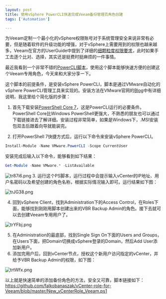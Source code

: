 ```yaml
---
layout: post
title: 使用vSphere PowerCLI快速完成Veeam备份管理员角色创建
tags: ['Automation']

---
```


为Veeam定制一个最小化的vSphere权限账号对于系统管理安全来说非常有必要，但是随着软件的升级功能的增强，对于vSphere上需要用到的权限也越来越多，Veeam在官方的UserGuide中提到了详细的[细颗粒度权限要求](https://helpcenter.veeam.com/docs/backup/permissions/cumulativepermissions.html?ver=100)，此时如果手工去逐个比对、选择，其实还是挺费时挺麻烦的一件事情。

最近我看到一个非常不错的[PowerCLI脚本](https://www.virtualhome.blog/2020/04/22/creating-a-vcenter-role-for-veeam-with-powercli/)，使用这个脚本能够快速方便的创建这个Veeam专用角色，今天来和大家分享一下。

这个脚本的前提条件，是安装vSphere PowerCLI，脚本是通过VMware自动化的vSphere PowerCLI管理工具来实现的。安装方法在VMware官网的[Blog](https://blogs.vmware.com/PowerCLI/2018/03/installing-powercli-10-0-0-macos.html)中有详细说明，我这里给个简化版的步骤：

1. 首先下载安装[PowerShell Core 7](https://github.com/PowerShell/PowerShell)，这是PowerCLI运行的必要条件。PowerShell Core比Windows PowerShell更强大，不熟悉的朋友也可以通过下载链接进去了解详细。安装过程非常简单，如果是Windows下，.MSI安装包双击后跟着向导就能装完。

2. 打开PowerShell 7快捷方式后，运行以下命令来安装vSphere PowerCLI。
```powershell
Install-Module -Name VMware.PowerCLI -Scope CurrentUser
```
   安装完成后输入以下命令，能够看到如下结果：
```powershell
Get-Module -Name VMware.* -ListAvailable
```

![tr87i6.png](https://s1.ax1x.com/2020/06/05/tr87i6.png)
3. 运行这个PS脚本，运行过程中会提示输入vCenter的IP地址、用户名密码以及希望创建的角色名称，根据实际情况输入即可。运行结果如下图：

![trJG38.png](https://s1.ax1x.com/2020/06/05/trJG38.png)

4. 回到vSphere Client，找到Administration下的Access Control，在Roles下面，能够找到刚刚用脚本创建出来的VBR Backup Admin的角色。接下去就可以去创建Veeam专用用户了。

![trYFbj.png](https://s1.ax1x.com/2020/06/05/trYFbj.png)

5. 在Administration的最底部，找到Single Sign On下面的Users and Groups，在Users下面，把Domain切换成vSphere登录的Domain，然后Add User添加新用户。
6. 添加完用户后，回到vCenter节点，授权这个新用户访问指定的vCenter，并给予VBR Backup Admin的权限，如下图：

![trtWfx.png](https://s1.ax1x.com/2020/06/05/trtWfx.png)

以上就是快速简单的添加备份角色的方法，安全又可靠，脚本链接如下：
https://github.com/falkobanaszak/vCenter-role-for-Veeam/blob/master/New_vCenterRole_Veeam.ps1





